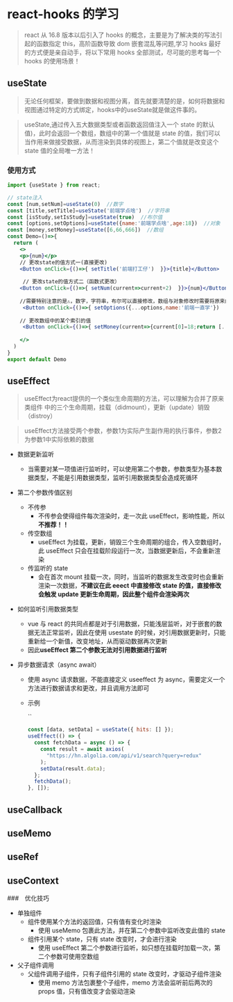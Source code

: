 # react-hooks 的学习

> react 从 16.8 版本以后引入了 hooks 的概念，主要是为了解决类的写法引起的函数指定 this，高阶函数导致 dom 嵌套混乱等问题,学习 hooks 最好的方式便是亲自动手，将以下常用 hooks 全部测试，尽可能的思考每一个 hooks 的使用场景！

## useState

> 无论任何框架，要做到数据和视图分离，首先就要清楚的是，如何将数据和视图通过特定的方式绑定，hooks中的useState就是做这件事的。

> useState,通过传入五大数据类型或者函数返回值注入一个 state 的默认值)，此时会返回一个数组，数组中的第一个值就是 state 的值，我们可以当作用来做接受数据，从而渲染到具体的视图上，第二个值就是改变这个 state 值的全局唯一方法！

### 使用方式

```jsx
import {useState } from react;

// state注入
const [num,setNum]=useState(0)  //数字
const [title,setTitle]=useState('前端学点啥')  //字符串
const [isStudy,setIsStudy]=useState(true)  //布尔值
const [options,setOptions]=useState({name:'前端学点啥',age:18})  //对象
const [money,setMoney]=useState([6,66,666])  //数组
const Demo=()=>{
  return (
    <>
    <p>{num}</p>
    // 更改state的值方式一(直接更改)
    <Button onClick={()=>{ setTitle('前端打工仔')  }}>{title}</Button>
    
     // 更改state的值方式二（函数式更改）
    <Button onClick={()=>{ setNum(current=>current+2)  }}>{num}</Button>
    
    //需要特别注意的是⚠️，数字，字符串，布尔可以直接修改，数组与对象修改时需要将原来的值与需要更新的值一起进行合并赋值
     <Button onClick={()=>{ setOptions({...options,name:'前端一直学'})  }}>{options.name}</Button>
    
    // 更改数组中的某个索引的值
     <Button onClick={()=>{ setMoney(current=>{current[0]=18;return [...current]})  }}>{num}</Button>
    
    </>
  )
}
export default Demo
```

## useEffect

> useEffect为react提供的一个类似生命周期的方法，可以理解为合并了原来类组件 中的三个生命周期，挂载（didmount），更新（update）销毁（distroy）

> useEffect方法接受两个参数，参数1为实际产生副作用的执行事件，参数2为参数1中实际依赖的数据



- 数据更新监听

  - 当需要对某一项值进行监听时，可以使用第二个参数，参数类型为基本数据类型，不能是引用数据类型，监听引用数据类型会造成死循环

- 第二个参数传值区别

  - 不传参
    - 不传参会使得组件每次渲染时，走一次此 useEffect，影响性能，所以**不推荐！！**
  - 传空数组
    - useEffect 为挂载，更新，销毁三个生命周期的组合，传入空数组时，此 useEffect 只会在挂载阶段运行一次，当数据更新后，不会重新渲染
  - 传监听的 state
    - 会在首次 mount 挂载一次，同时，当监听的数据发生改变时也会重新渲染一次数据，**不建议在此 eeect 中直接修改 state 的值，直接修改会触发 update 更新生命周期，因此整个组件会渲染两次**

- 如何监听引用数据类型

  - vue 与 react 的共同点都是对于引用数据，只能浅层监听，对于嵌套的数据无法正常监听，因此在使用 usestate 的时候，对引用数据更新时，只能重新给一个新值，改变地址，从而驱动数据再次更新
  - 因此**useEffect 第二个参数无法对引用数据进行监听**

- 异步数据请求（async await）

  - 使用 async 请求数据，不能直接定义 useeffect 为 async，需要定义一个方法进行数据请求和更改，并且调用方法即可

  - 示例

    ``

    ```js
    const [data, setData] = useState({ hits: [] });
    useEffect(() => {
      const fetchData = async () => {
        const result = await axios(
          "https://hn.algolia.com/api/v1/search?query=redux"
        );
        setData(result.data);
      };
      fetchData();
    }, []);
    ```

## useCallback

## useMemo

## useRef

## useContext

###　优化技巧

- 单独组件
  - 组件使用某个方法的返回值，只有值有变化时渲染
    - 使用 useMemo 包裹此方法，并在第二个参数中监听改变此值的 state
  - 组件引用某个 state，只有 state 改变时，才会进行渲染
    - 使用 useEffect 第二个参数进行监听，如只想在挂载时加载一次，第二个参数可使用空数组
- 父子组件调用
  - 父组件调用子组件，只有子组件引用的 state 改变时，才驱动子组件渲染
    - 使用 memo 方法包裹整个子组件，memo 方法会监听前后两次的 props 值，只有值改变才会驱动渲染
